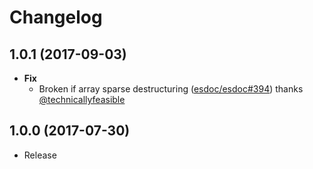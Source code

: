 # Changelog

## 1.0.1 (2017-09-03)
- **Fix**
  - Broken if array sparse destructuring ([esdoc/esdoc#394](https://github.com/esdoc/esdoc/pull/394)) thanks [@technicallyfeasible](https://github.com/technicallyfeasible)

## 1.0.0 (2017-07-30)
- Release
